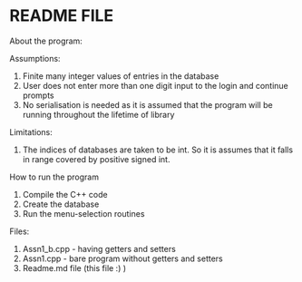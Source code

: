 # README FILE

About the program:

Assumptions:
1. Finite many integer values of entries in the database
2. User does not enter more than one digit input to the login and continue prompts
3. No serialisation is needed as it is assumed that the program will be running throughout the lifetime of library

Limitations:
1. The indices of databases are taken to be int. So it is assumes that it falls in range covered by positive signed int.


How to run the program
1. Compile the C++ code
2. Create the database
3. Run the menu-selection routines

Files:
1. Assn1_b.cpp - having getters and setters
2. Assn1.cpp - bare program without getters and setters
3. Readme.md file (this file :) )
